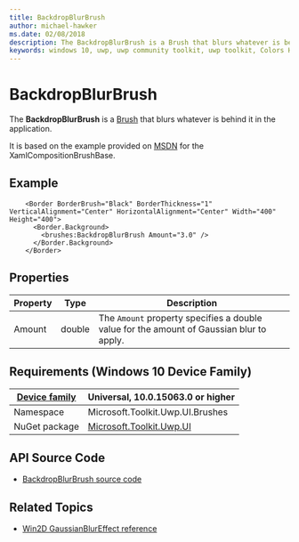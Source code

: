 ```yaml
---
title: BackdropBlurBrush
author: michael-hawker
ms.date: 02/08/2018
description: The BackdropBlurBrush is a Brush that blurs whatever is behind it in the application.
keywords: windows 10, uwp, uwp community toolkit, uwp toolkit, Colors Helper
---
```


# BackdropBlurBrush

The **BackdropBlurBrush** is a [Brush](https://docs.microsoft.com/en-us/uwp/api/windows.ui.xaml.media.brush) that blurs whatever is behind it in the application.

It is based on the example provided on [MSDN](https://docs.microsoft.com/en-us/uwp/api/windows.ui.xaml.media.xamlcompositionbrushbase) for the XamlCompositionBrushBase.

## Example

```xaml
    <Border BorderBrush="Black" BorderThickness="1" VerticalAlignment="Center" HorizontalAlignment="Center" Width="400" Height="400">
      <Border.Background>
        <brushes:BackdropBlurBrush Amount="3.0" />
      </Border.Background>
    </Border>
```

## Properties

| Property | Type | Description |
| -- | -- | -- |
| Amount | double | The `Amount` property specifies a double value for the amount of Gaussian blur to apply. |

## Requirements (Windows 10 Device Family)

| [Device family](http://go.microsoft.com/fwlink/p/?LinkID=526370) | Universal, 10.0.15063.0 or higher |
| --- | --- |
| Namespace | Microsoft.Toolkit.Uwp.UI.Brushes |
| NuGet package | [Microsoft.Toolkit.Uwp.UI](https://www.nuget.org/packages/Microsoft.Toolkit.Uwp.UI/) |

## API Source Code

- [BackdropBlurBrush source code](https://github.com/Microsoft/UWPCommunityToolkit/blob/master/Microsoft.Toolkit.Uwp/Brushes/BackdropBlurBrush.cs)

## Related Topics

- [Win2D GaussianBlurEffect reference](http://microsoft.github.io/Win2D/html/T_Microsoft_Graphics_Canvas_Effects_GaussianBlurEffect.htm)
